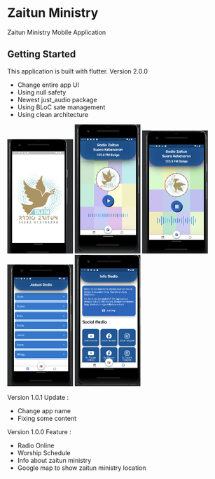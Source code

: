 # Zaitun Ministry

Zaitun Ministry Mobile Application

## Getting Started
This application is built with flutter.
Version 2.0.0
- Change entire app UI
- Using null safety
- Newest just_audio package
- Using BLoC sate management
- Using clean architecture

<img src="https://github.com/JoelMarpaung/zaitun_ministry/blob/main/screenshots/1.png" width="150">
<img src="https://github.com/JoelMarpaung/zaitun_ministry/blob/main/screenshots/2.png" width="150">
<img src="https://github.com/JoelMarpaung/zaitun_ministry/blob/main/screenshots/3.png" width="150">
<img src="https://github.com/JoelMarpaung/zaitun_ministry/blob/main/screenshots/4.png" width="150">
<img src="https://github.com/JoelMarpaung/zaitun_ministry/blob/main/screenshots/5.png" width="150">

Version 1.0.1
Update :
- Change app name
- Fixing some content

Version 1.0.0
Feature :
- Radio Online
- Worship Schedule
- Info about zaitun ministry
- Google map to show zaitun ministry location

